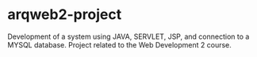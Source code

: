 # arqweb2-project
Development of a system using JAVA, SERVLET, JSP, and connection to a MYSQL database. Project related to the Web Development 2 course.
